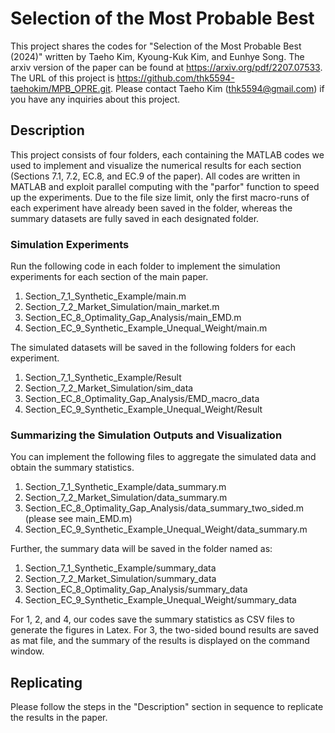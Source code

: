 # Selection of the Most Probable Best

This project shares the codes for "Selection of the Most Probable Best (2024)" written by Taeho Kim, Kyoung-Kuk Kim, and Eunhye Song. The arxiv version of the paper can be found at https://arxiv.org/pdf/2207.07533. The URL of this project is https://github.com/thk5594-taehokim/MPB_OPRE.git. Please contact Taeho Kim (thk5594@gmail.com) if you have any inquiries about this project. 

## Description

This project consists of four folders, each containing the MATLAB codes we used to implement and visualize the numerical results for each section (Sections 7.1, 7.2, EC.8, and EC.9 of the paper). All codes are written in MATLAB and exploit parallel computing with the "parfor" function to speed up the experiments. Due to the file size limit, only the first macro-runs of each experiment have already been saved in the folder, whereas the summary datasets are fully saved in each designated folder. 

### Simulation Experiments

Run the following code in each folder to implement the simulation experiments for each section of the main paper.

1. Section_7_1_Synthetic_Example/main.m
2. Section_7_2_Market_Simulation/main_market.m
3. Section_EC_8_Optimality_Gap_Analysis/main_EMD.m
4. Section_EC_9_Synthetic_Example_Unequal_Weight/main.m

The simulated datasets will be saved in the following folders for each experiment.

1. Section_7_1_Synthetic_Example/Result
2. Section_7_2_Market_Simulation/sim_data
3. Section_EC_8_Optimality_Gap_Analysis/EMD_macro_data
4. Section_EC_9_Synthetic_Example_Unequal_Weight/Result

### Summarizing the Simulation Outputs and Visualization

You can implement the following files to aggregate the simulated data and obtain the summary statistics.

1. Section_7_1_Synthetic_Example/data_summary.m
2. Section_7_2_Market_Simulation/data_summary.m
3. Section_EC_8_Optimality_Gap_Analysis/data_summary_two_sided.m (please see main_EMD.m)
4. Section_EC_9_Synthetic_Example_Unequal_Weight/data_summary.m

Further, the summary data will be saved in the folder named as:

1. Section_7_1_Synthetic_Example/summary_data
2. Section_7_2_Market_Simulation/summary_data
3. Section_EC_8_Optimality_Gap_Analysis/summary_data
4. Section_EC_9_Synthetic_Example_Unequal_Weight/summary_data

For 1, 2, and 4, our codes save the summary statistics as CSV files to generate the figures in Latex. For 3, the two-sided bound results are saved as mat file, and the summary of the results is displayed on the command window.


## Replicating

Please follow the steps in the "Description" section in sequence to replicate the results in the paper.



